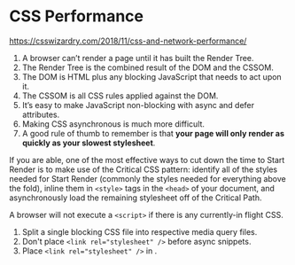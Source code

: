 # CSS Performance

<https://csswizardry.com/2018/11/css-and-network-performance/>


1. A browser can’t render a page until it has built the Render Tree.
2. The Render Tree is the combined result of the DOM and the CSSOM.
3. The DOM is HTML plus any blocking JavaScript that needs to act upon it.
4. The CSSOM is all CSS rules applied against the DOM.
5. It’s easy to make JavaScript non-blocking with async and defer attributes.
6. Making CSS asynchronous is much more difficult.
7. A good rule of thumb to remember is that **your page will only render as quickly as your slowest stylesheet**.

If you are able, one of the most effective ways to cut down the time to Start Render is to make use of the Critical CSS pattern: identify all of the styles needed for Start Render (commonly the styles needed for everything above the fold), inline them in `<style>` tags in the `<head>` of your document, and asynchronously load the remaining stylesheet off of the Critical Path.

A browser will not execute a `<script>` if there is any currently-in flight CSS.

1. Split a single blocking CSS file into respective media query files. 
2. Don't place `<link rel="stylesheet" />` before async snippets. 
3. Place `<link rel="stylesheet" />` in <body>.
